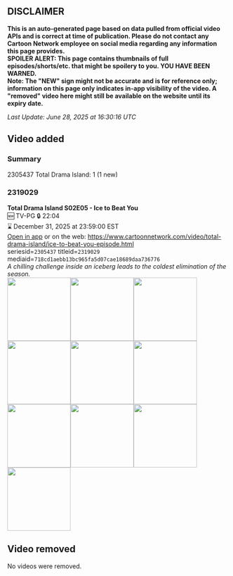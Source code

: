 ## DISCLAIMER
**This is an auto-generated page based on data pulled from official video APIs and is correct at time of publication. Please do not contact any Cartoon Network employee on social media regarding any information this page provides.**  
**SPOILER ALERT: This page contains thumbnails of full episodes/shorts/etc. that might be spoilery to you. YOU HAVE BEEN WARNED.**  
**Note: The "NEW" sign might not be accurate and is for reference only; information on this page only indicates in-app visibility of the video. A "removed" video here might still be available on the website until its expiry date.**  

_Last Update: June 28, 2025 at 16:30:16 UTC_
## Video added
### Summary
2305437 Total Drama Island: 1 (1 new)  
### 2319029
**Total Drama Island S02E05 - Ice to Beat You**  
🆕 TV-PG 🔒 22:04  
⌛ December 31, 2025 at 23:59:00 EST  
[Open in app](https://cnvideo.sercomkc.org/redirector.html?type=cnapp&seriesid=2305437&titleid=2319029&mediaid=718cd1aebb13bc965fa5d07cae18689daa736776) or on the web: https://www.cartoonnetwork.com/video/total-drama-island/ice-to-beat-you-episode.html  
seriesid=`2305437` titleid=`2319029` mediaid=`718cd1aebb13bc965fa5d07cae18689daa736776`  
_A chilling challenge inside an iceberg leads to the coldest elimination of the season._  
<a href="https://s3.amazonaws.com/cartoonorchestrator/2319029_001_1280x720.jpg"><img src="https://s3.amazonaws.com/cartoonorchestrator/2319029_001_640x360.jpg" height="144px" /></a><a href="https://s3.amazonaws.com/cartoonorchestrator/2319029_002_1280x720.jpg"><img src="https://s3.amazonaws.com/cartoonorchestrator/2319029_002_640x360.jpg" height="144px" /></a><a href="https://s3.amazonaws.com/cartoonorchestrator/2319029_003_1280x720.jpg"><img src="https://s3.amazonaws.com/cartoonorchestrator/2319029_003_640x360.jpg" height="144px" /></a><a href="https://s3.amazonaws.com/cartoonorchestrator/2319029_004_1280x720.jpg"><img src="https://s3.amazonaws.com/cartoonorchestrator/2319029_004_640x360.jpg" height="144px" /></a><a href="https://s3.amazonaws.com/cartoonorchestrator/2319029_005_1280x720.jpg"><img src="https://s3.amazonaws.com/cartoonorchestrator/2319029_005_640x360.jpg" height="144px" /></a><a href="https://s3.amazonaws.com/cartoonorchestrator/2319029_006_1280x720.jpg"><img src="https://s3.amazonaws.com/cartoonorchestrator/2319029_006_640x360.jpg" height="144px" /></a><a href="https://s3.amazonaws.com/cartoonorchestrator/2319029_007_1280x720.jpg"><img src="https://s3.amazonaws.com/cartoonorchestrator/2319029_007_640x360.jpg" height="144px" /></a><a href="https://s3.amazonaws.com/cartoonorchestrator/2319029_008_1280x720.jpg"><img src="https://s3.amazonaws.com/cartoonorchestrator/2319029_008_640x360.jpg" height="144px" /></a><a href="https://s3.amazonaws.com/cartoonorchestrator/2319029_009_1280x720.jpg"><img src="https://s3.amazonaws.com/cartoonorchestrator/2319029_009_640x360.jpg" height="144px" /></a><a href="https://s3.amazonaws.com/cartoonorchestrator/2319029_010_1280x720.jpg"><img src="https://s3.amazonaws.com/cartoonorchestrator/2319029_010_640x360.jpg" height="144px" /></a>
## Video removed
No videos were removed.  
